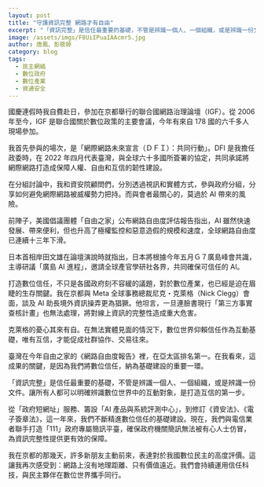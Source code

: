 ```yaml
---
layout: post
title: "守護資訊完整 網路才有自由"
excerpt: "「資訊完整」是信任最重要的基礎，不管是辨識一個人、一個組織，或是辨識一份文件。"
image: /assets/imgs/F8UiIPuaIAAcmr5.jpg
author: 唐鳳、彭筱婷
category: blog
tags:
  - 民主網絡
  - 數位政府
  - 數位產業
  - 資通安全
---
```


國慶連假時我自費赴日，參加在京都舉行的聯合國網路治理論壇（IGF）。從 2006 年至今，IGF 是聯合國關於數位政策的主要會議，今年有來自 178 國的六千多人現場參加。

我首先參與的場次，是「網際網路未來宣言（ＤＦＩ）：共同行動」。DFI 是我擔任政委時，在 2022 年四月代表臺灣，與全球六十多國所簽署的協定，共同承諾將網際網路打造成保障人權、自由和互信的韌性建設。

在分組討論中，我和資安院顧問們，分別透過視訊和實體方式，參與政府分組，分享如何避免網際網路被威權勢力把持。而與會者最關心的，莫過於 AI 帶來的風險。

前陣子，美國倡議團體「自由之家」公布網路自由度評估報告指出，AI 雖然快速發展、帶來便利，但也升高了極權監控和惡意造假的規模和速度，全球網路自由度已連續十三年下滑。

日本首相岸田文雄在論壇演說時就指出，日本將根據今年五月Ｇ７廣島峰會共識，主導研議「廣島 AI 進程」，邀請全球產官學研社各界，共同確保可信任的 AI。

打造數位信任，不只是各國政府刻不容緩的議題，對於數位產業，也已經是迫在眉睫的生存關鍵。我在京都與 Meta 全球事務總裁尼克・克萊格（Nick Clegg）會面，談及 AI 助長境外資訊操弄更為猖獗。他坦言，一旦連臉書現行「第三方事實查核計畫」也無法處理，將對線上資訊的完整性造成重大危害。

克萊格的憂心其來有自。在無法實體見面的情況下，數位世界仰賴信任作為互動基礎，唯有互信，才能促成社群協作、交易往來。

臺灣在今年自由之家的《網路自由度報告》裡，在亞太區排名第一。在我看來，這成果的關鍵，是因為我們將數位信任，納為基礎建設的重要一環。

「資訊完整」是信任最重要的基礎，不管是辨識一個人、一個組織，或是辨識一份文件。讓所有人都可以明確辨識數位世界中的互動對象，是打造互信的第一步。

從「政府短網址」服務、籌設「AI 產品與系統評測中心」，到修訂《資安法》、《電子簽章法》，這一年來，我們不斷精進數位信任的基礎建設。現在，我們與電信業者聯手打造「111」政府專屬簡訊平臺，確保政府機關簡訊無法被有心人士仿冒，為資訊完整性提供更有效的保障。

我在京都的那幾天，許多新朋友主動前來，表達對於我國數位民主的高度評價。這讓我再次感受到：網路上沒有地理距離、只有價值遠近。我們會持續運用信任科技，與民主夥伴在數位世界攜手同行。
